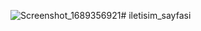 ![Screenshot_1689356921](https://github.com/10urcetin/BasicContactPage/assets/98186031/1f40c1e8-49c4-455a-8749-13957825756f)# iletisim_sayfasi


